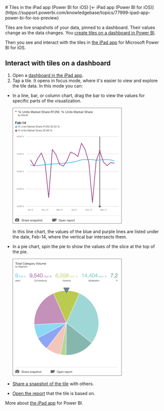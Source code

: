 <properties pageTitle="Tiles in the iPad app (Power BI for iOS)" description="Tiles in the iPad app (Power BI for iOS)" services="powerbi" documentationCenter="" authors="v-anpasi" manager="mblythe" editor=""/>
<tags ms.service="powerbi" ms.devlang="NA" ms.topic="article" ms.tgt_pltfrm="NA" ms.workload="powerbi" ms.date="06/26/2015" ms.author="v-anpasi"/>
# Tiles in the iPad app (Power BI for iOS)
[← iPad app (Power BI for iOS)](https://support.powerbi.com/knowledgebase/topics/77999-ipad-app-power-bi-for-ios-preview)

Tiles are live snapshots of your data, pinned to a dashboard. Their values change as the data changes. You [create tiles on a dashboard in Power BI](http://support.powerbi.com/knowledgebase/articles/425669-tiles-in-power-bi).

Then you see and interact with the tiles in [the iPad app](http://go.microsoft.com/fwlink/?LinkId=522062) for Microsoft Power BI for iOS.

## Interact with tiles on a dashboard

1.  Open a [dashboard in the iPad app](http://support.powerbi.com/knowledgebase/articles/467176-dashboards-on-the-ipad-app-power-bi-for-ios-previ).
2.  Tap a tile. It opens in focus mode, where it's easier to view and explore the tile data. In this mode you can:

-   In a line, bar, or column chart, drag the bar to view the values for specific parts of the visualization.

    ![](media/powerbi-mobile-tiles-in-the-ipad-app/PBI_iOS_LineChartOnly.png)

    In this line chart, the values of the blue and purple lines are listed under the date, Feb-14, where the vertical bar intersects them.
-   In a pie chart, spin the pie to show the values of the slice at the top of the pie.

    ![](media/powerbi-mobile-tiles-in-the-ipad-app/PBI_iOS_PieTile.png)
    
-   [Share a snapshot of the tile](http://support.powerbi.com/knowledgebase/articles/467181-share-dashboards-and-tiles-from-the-ipad-app-for-p) with others.
-   [Open the report](http://support.powerbi.com/knowledgebase/articles/467180-reports-on-the-ipad-app-for-power-bi) that the tile is based on.

More about [the iPad app](http://support.powerbi.com/knowledgebase/articles/467172-the-ipad-app-for-power-bi-preview) for Power BI.